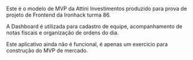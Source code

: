 Este é o modelo de MVP da Attini Investimentos produzido para prova de projeto de Frontend da Ironhack turma 86. 

A Dashboard é utilizada para cadastro de equipe, acompanhamento de notas fiscais e organização de ordens do dia. 

Este aplicativo ainda não é funcional, é apenas um exercicio para construção do MVP de mercado. 
